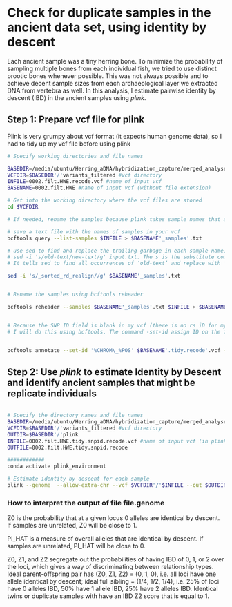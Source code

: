 # Check for duplicate samples in the ancient data set, using identity by descent

Each ancient sample was a tiny herring bone. To minimize the probability of sampling multiple bones from each individual fish, we tried to use distinct prootic bones whenever possible. This was not always possible and to achieve decent sample sizes from each archaeological layer we extracted DNA from vertebra as well. In this analysis, I estimate pairwise identity by descent (IBD) in the ancient samples using  *plink*. 

## Step 1:  Prepare vcf file for plink

Plink is very grumpy about vcf format (it expects human genome data), so I had to tidy up my vcf file before using plink


``` bash
# Specify working directories and file names

BASEDIR=/media/ubuntu/Herring_aDNA/hybridization_capture/merged_analyses #base directory
VCFDIR=$BASEDIR'/'variants_filtered #vcf directory
INFILE=0002.filt.HWE.recode.vcf #name of input vcf 
BASENAME=0002.filt.HWE #name of input vcf (without file extension)

# Get into the working directory where the vcf files are stored
cd $VCFDIR

# If needed, rename the samples because plink takes sample names that are in the format "pop_sample"

# save a text file with the names of samples in your vcf
bcftools query --list-samples $INFILE > $BASENAME'_samples'.txt

# use sed to find and replace the trailing garbage in each sample name, as needed:
# sed -i 's/old-text/new-text/g' input.txt. The s is the substitute command of sed for find and replace.
# It tells sed to find all occurrences of ‘old-text’ and replace with ‘new-text’ in a file named input.txt

sed -i 's/_sorted_rd_realign//g' $BASENAME'_samples'.txt 


# Rename the samples using bcftools reheader

bcftools reheader --samples $BASENAME'_samples'.txt $INFILE > $BASENAME'.tidy.recode'.vcf


# Because the SNP ID field is blank in my vcf (there is no rs iD for my snps), I have to create a unique SNP ID for each of my loci.
# I will do this using bcftools. The command -set-id assign ID on the fly. The format is the same as in the query command (see below). By default all existing IDs are replaced.


bcftools annotate --set-id '%CHROM\_%POS' $BASENAME'.tidy.recode'.vcf --output $BASENAME'.tidy.snpid.recode'.vcf

```
## Step 2:  Use *plink* to estimate Identity by Descent and identify ancient samples that might be replicate individuals


``` bash 

# Specify the directory names and file names
BASEDIR=/media/ubuntu/Herring_aDNA/hybridization_capture/merged_analyses #base directory
VCFDIR=$BASEDIR'/'variants_filtered #vcf directory
OUTDIR=$BASEDIR'/'plink
INFILE=0002.filt.HWE.tidy.snpid.recode.vcf #name of input vcf (in plink format)
OUTFILE=0002.filt.HWE.tidy.snpid.recode

############
conda activate plink_environment

# Estimate identity by descent for each sample
plink --genome  --allow-extra-chr --vcf $VCFDIR'/'$INFILE --out $OUTDIR'/'$OUTFILE

```

### How to interpret the output of file file.genome

Z0 is the probability that at a given locus 0 alleles are identical by descent. If samples are unrelated,  Z0 will be close to 1.

PI_HAT is a measure of overall alleles that are identical by descent. If samples are unrelated, PI_HAT will be close to 0.

Z0, Z1, and Z2 segregate out the probabilities of having IBD of 0, 1, or 2 over the loci, which gives  a way of discriminating between relationship types. Ideal parent-offspring pair has (Z0, Z1, Z2) = (0, 1, 0), i.e. all loci have one allele identical by descent; ideal full sibling = (1/4, 1/2, 1/4), i.e. 25% of loci have 0 alleles IBD, 50% have 1 allele IBD, 25% have 2 alleles IBD. Identical twins or duplicate samples with have an IBD Z2 score that is equal to 1. 


